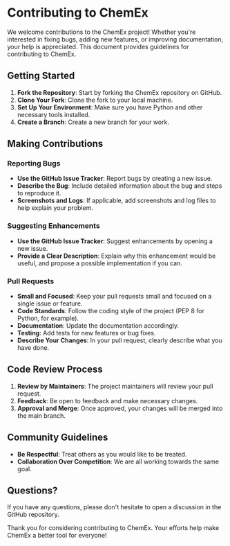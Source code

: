# Contributing to ChemEx

We welcome contributions to the ChemEx project! Whether you're interested in fixing bugs, adding new features, or improving documentation, your help is appreciated. This document provides guidelines for contributing to ChemEx.

## Getting Started

1. **Fork the Repository**: Start by forking the ChemEx repository on GitHub.
2. **Clone Your Fork**: Clone the fork to your local machine.
3. **Set Up Your Environment**: Make sure you have Python and other necessary tools installed.
4. **Create a Branch**: Create a new branch for your work.

## Making Contributions

### Reporting Bugs

-   **Use the GitHub Issue Tracker**: Report bugs by creating a new issue.
-   **Describe the Bug**: Include detailed information about the bug and steps to reproduce it.
-   **Screenshots and Logs**: If applicable, add screenshots and log files to help explain your problem.

### Suggesting Enhancements

-   **Use the GitHub Issue Tracker**: Suggest enhancements by opening a new issue.
-   **Provide a Clear Description**: Explain why this enhancement would be useful, and propose a possible implementation if you can.

### Pull Requests

-   **Small and Focused**: Keep your pull requests small and focused on a single issue or feature.
-   **Code Standards**: Follow the coding style of the project (PEP 8 for Python, for example).
-   **Documentation**: Update the documentation accordingly.
-   **Testing**: Add tests for new features or bug fixes.
-   **Describe Your Changes**: In your pull request, clearly describe what you have done.

## Code Review Process

1. **Review by Maintainers**: The project maintainers will review your pull request.
2. **Feedback**: Be open to feedback and make necessary changes.
3. **Approval and Merge**: Once approved, your changes will be merged into the main branch.

## Community Guidelines

-   **Be Respectful**: Treat others as you would like to be treated.
-   **Collaboration Over Competition**: We are all working towards the same goal.

## Questions?

If you have any questions, please don't hesitate to open a discussion in the GitHub repository.

Thank you for considering contributing to ChemEx. Your efforts help make ChemEx a better tool for everyone!
